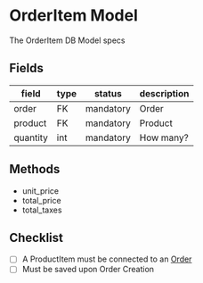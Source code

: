 # OrderItem Model

The OrderItem DB Model specs

## Fields

| field    | type | status    | description |
| -------- | ---- | --------- | ----------- |
| order    | FK   | mandatory | Order       |
| product  | FK   | mandatory | Product     |
| quantity | int  | mandatory | How many?   |

## Methods

- unit_price
- total_price
- total_taxes

## Checklist

- [ ] A ProductItem must be connected to an [Order](order.md)
- [ ] Must be saved upon Order Creation
